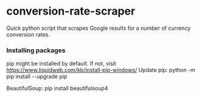 # conversion-rate-scraper
Quick python script that scrapes Google results for a number of currency conversion rates.

### Installing packages
pip might be installed by default. If not, visit https://www.liquidweb.com/kb/install-pip-windows/
Update pip: python -m pip install --upgrade pip

BeautifulSoup: pip install beautifulsoup4
